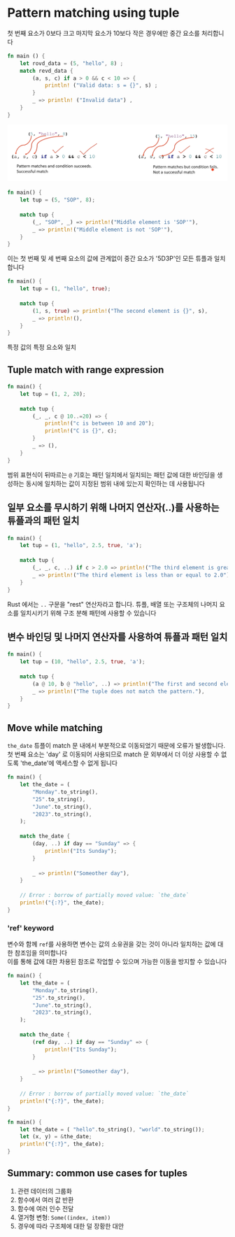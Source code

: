# Pattern matching using tuple

첫 번째 요소가 0보다 크고 마지막 요소가 10보다 작은 경우에만 중간 요소를 처리합니다

```rust
fn main () {
    let rovd_data = (5, "hello", 8) ;
    match revd_data {
        (a, s, c) if a > 0 && c < 10 => {
            println! ("Valid data: s = {}", s) ;
        }
        _ => println! ("Invalid data") ,
    }
}
```

![img.png](attachments/img.png)

```rust
fn main() {
    let tup = (5, "SOP", 8);
    
    match tup {
        (_, "SOP", _) => println!("Middle element is 'SOP'"),
        _ => println!("Middle element is not 'SOP'"),
    }
}
```

이는 첫 번째 및 세 번째 요소의 값에 관계없이 중간 요소가 '5D3P'인 모든 튜플과 일치합니다

```rust
fn main() {
    let tup = (1, "hello", true);
    
    match tup {
        (1, s, true) => println!("The second element is {}", s),
        _ => println!(),
    }
}
```

특정 값의 특정 요소와 일치

## Tuple match with range expression

```rust
fn main() {
    let tup = (1, 2, 20);

    match tup { 
        (_, _, c @ 10..=20) => {
            println!("c is between 10 and 20");
            println!("C is {}", c);
        }
        _ => (),
    }
}
```

범위 표현식이 뒤따르는 `@` 기호는 패턴 일치에서 일치되는 패턴 값에 대한 바인딩을 생성하는 동시에 일치하는 값이 지정된 범위 내에 있는지 확인하는 데 사용됩니다


## 일부 요소를 무시하기 위해 나머지 연산자(..)를 사용하는 튜플과의 패턴 일치

```rust
fn main() {
    let tup = (1, "hello", 2.5, true, 'a');
    
    match tup {
        (_, _, c, ..) if c > 2.0 => println!("The third element is greater than 2.0"),
        _ => println!("The third element is less than or equal to 2.0"),
    }
}
```

Rust 에서는 `..` 구문을 "rest" 연산자라고 합니다. 튜플, 배열 또는 구조체의 나머지 요소를 일치시키기 위해 구조 분해 패턴에 사용할 수 있습니다


## 변수 바인딩 및 나머지 연산자를 사용하여 튜플과 패턴 일치

```rust
fn main() {
    let tup = (10, "hello", 2.5, true, 'a');

    match tup {
        (a @ 10, b @ "hello", ..) => println!("The first and second element: {} and {}.", a, b),
        _ => println!("The tuple does not match the pattern."),
    }
}
```

## Move while matching

`the_date` 튜플이 match 문 내에서 부분적으로 이동되었기 때문에 오류가 발생합니다. 첫 번째 요소는 'day' 로 이동되어 사용되므로 match 문 외부에서 더 이상 사용할 수 없도록 'the_date'에 액세스할 수 없게 됩니다

```rust
fn main() {
    let the_date = (
        "Monday".to_string(),
        "25".to_string(),
        "June".to_string(),
        "2023".to_string(),
    );
    
    match the_date {
        (day, ..) if day == "Sunday" => {
            println!("Its Sunday");
        }

        _ => println!("Someother day"),
    }

    // Error : borrow of partially moved value: `the_date`
    println!("{:?}", the_date);
}
```

### 'ref' keyword

변수와 함께 `ref`를 사용하면 변수는 값의 소유권을 갖는 것이 아니라 일치하는 값에 대한 참조임을 의미합니다  
이를 통해 값에 대한 차용된 참조로 작업할 수 있으며 가능한 이동을 방지할 수 있습니다

```rust
fn main() {
    let the_date = (
        "Monday".to_string(),
        "25".to_string(),
        "June".to_string(),
        "2023".to_string(),
    );
    
    match the_date {
        (ref day, ..) if day == "Sunday" => {
            println!("Its Sunday");
        }

        _ => println!("Someother day"),
    }

    // Error : borrow of partially moved value: `the_date`
    println!("{:?}", the_date);
}
```

```rust
fn main() {
    let the_date = ( "hello".to_string(), "world".to_string());
    let (x, y) = &the_date;
    println!("{:?}", the_date);
}
```

## Summary: common use cases for tuples

1. 관련 데이터의 그룹화
2. 함수에서 여러 값 반환
3. 함수에 여러 인수 전달
4. 열거형 변형: `Some((index, item))`
5. 경우에 따라 구조체에 대한 덜 장황한 대안